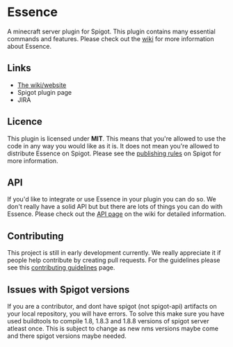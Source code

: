 # Essence #
A minecraft server plugin for Spigot.
This plugin contains many essential commands and features.
Please check out the [wiki](http://mc-essence.info) for more information about Essence.

## Links ##
* [The wiki/website](http://mc-essence.info)
* Spigot plugin page
* JIRA

## Licence ##
This plugin is licensed under **MIT**.
This means that you're allowed to use the code in any way you would like as it is.
It does not mean you're allowed to distribute Essence on Spigot.
Please see the [publishing rules](https://www.spigotmc.org/wiki/plugins/) on Spigot for more information.

## API ##
If you'd like to integrate or use Essence in your plugin you can do so.
We don't really have a solid API but but there are lots of things you can do with Essence.
Please check out the [API page](http://mc-essence.info/api) on the wiki for detailed information.

## Contributing ##
This project is still in early development currently.
We really appreciate it if people help contribute by creating pull requests.
For the guidelines please see this [contributing guidelines](http://mc-essence.info/contribute_guidelines) page.

## Issues with Spigot versions ##
If you are a contributor, and dont have spigot (not spigot-api) artifacts on your local repository, you will have errors.
To solve this make sure you have used buildtools to compile 1.8, 1.8.3 and 1.8.8 versions of spigot server atleast once.
This is subject to change as new nms versions maybe come and there spigot versions maybe needed.